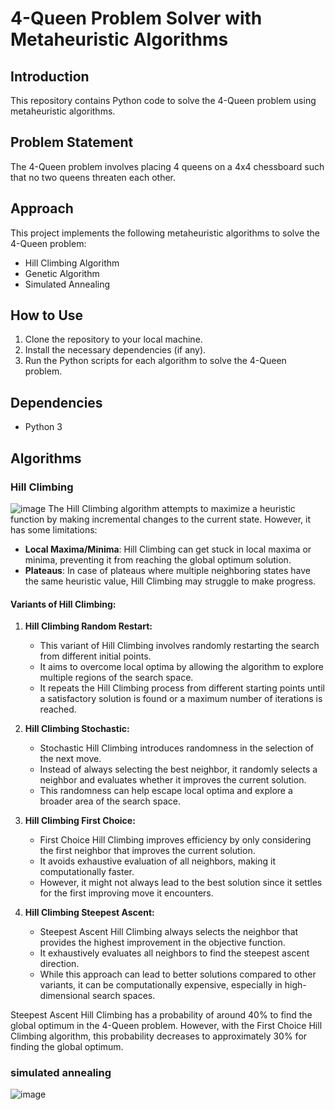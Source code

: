 # 4-Queen Problem Solver with Metaheuristic Algorithms

## Introduction
This repository contains Python code to solve the 4-Queen problem using metaheuristic algorithms.

## Problem Statement
The 4-Queen problem involves placing 4 queens on a 4x4 chessboard such that no two queens threaten each other.

## Approach
This project implements the following metaheuristic algorithms to solve the 4-Queen problem:
- Hill Climbing Algorithm
- Genetic Algorithm
- Simulated Annealing

## How to Use
1. Clone the repository to your local machine.
2. Install the necessary dependencies (if any).
3. Run the Python scripts for each algorithm to solve the 4-Queen problem.

## Dependencies
- Python 3

## Algorithms
### Hill Climbing
![image](https://github.com/armawwnn/4-Queens-Problem/assets/55153680/4de848b2-e7ec-4eaa-8ff1-a33bc0abfcce)
The Hill Climbing algorithm attempts to maximize a heuristic function by making incremental changes to the current state. However, it has some limitations:
- **Local Maxima/Minima**: Hill Climbing can get stuck in local maxima or minima, preventing it from reaching the global optimum solution.
- **Plateaus**: In case of plateaus where multiple neighboring states have the same heuristic value, Hill Climbing may struggle to make progress.

#### Variants of Hill Climbing:
1. **Hill Climbing Random Restart:**
   - This variant of Hill Climbing involves randomly restarting the search from different initial points.
   - It aims to overcome local optima by allowing the algorithm to explore multiple regions of the search space.
   - It repeats the Hill Climbing process from different starting points until a satisfactory solution is found or a maximum number of iterations is reached.

2. **Hill Climbing Stochastic:**
   - Stochastic Hill Climbing introduces randomness in the selection of the next move.
   - Instead of always selecting the best neighbor, it randomly selects a neighbor and evaluates whether it improves the current solution.
   - This randomness can help escape local optima and explore a broader area of the search space.

3. **Hill Climbing First Choice:**
   - First Choice Hill Climbing improves efficiency by only considering the first neighbor that improves the current solution.
   - It avoids exhaustive evaluation of all neighbors, making it computationally faster.
   - However, it might not always lead to the best solution since it settles for the first improving move it encounters.

4. **Hill Climbing Steepest Ascent:**
   - Steepest Ascent Hill Climbing always selects the neighbor that provides the highest improvement in the objective function.
   - It exhaustively evaluates all neighbors to find the steepest ascent direction.
   - While this approach can lead to better solutions compared to other variants, it can be computationally expensive, especially in high-dimensional search spaces.

Steepest Ascent Hill Climbing has a probability of around 40% to find the global optimum in the 4-Queen problem. However, with the First Choice Hill Climbing algorithm, this probability decreases to approximately 30% for finding the global optimum.

### simulated annealing

![image](https://github.com/armawwnn/4-Queens-Problem/assets/55153680/dc6b715a-555a-4ea7-a9b1-3159523e83c6)

